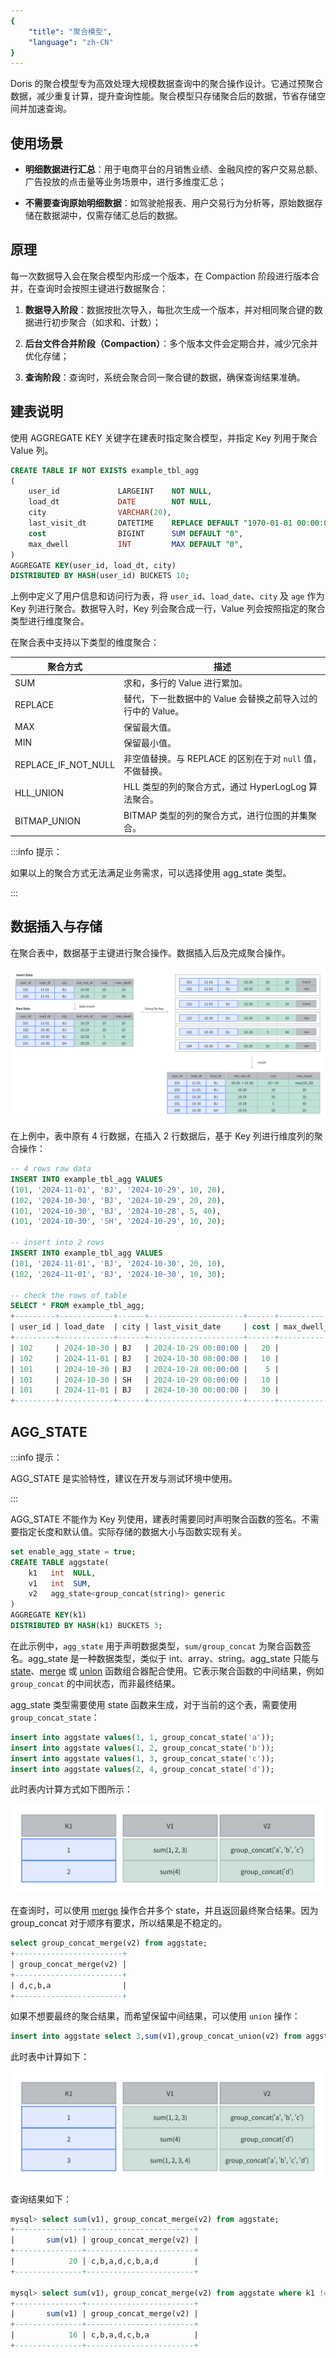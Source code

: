 ```yaml
---
{
    "title": "聚合模型",
    "language": "zh-CN"
}
---
```


Doris 的聚合模型专为高效处理大规模数据查询中的聚合操作设计。它通过预聚合数据，减少重复计算，提升查询性能。聚合模型只存储聚合后的数据，节省存储空间并加速查询。

## 使用场景

* **明细数据进行汇总**：用于电商平台的月销售业绩、金融风控的客户交易总额、广告投放的点击量等业务场景中，进行多维度汇总；

* **不需要查询原始明细数据**：如驾驶舱报表、用户交易行为分析等，原始数据存储在数据湖中，仅需存储汇总后的数据。

## 原理

每一次数据导入会在聚合模型内形成一个版本，在 Compaction 阶段进行版本合并，在查询时会按照主键进行数据聚合：

1. **数据导入阶段**：数据按批次导入，每批次生成一个版本，并对相同聚合键的数据进行初步聚合（如求和、计数）；

2. **后台文件合并阶段（Compaction）**：多个版本文件会定期合并，减少冗余并优化存储；

3. **查询阶段**：查询时，系统会聚合同一聚合键的数据，确保查询结果准确。

## 建表说明

使用 AGGREGATE KEY 关键字在建表时指定聚合模型，并指定 Key 列用于聚合 Value 列。

```sql
CREATE TABLE IF NOT EXISTS example_tbl_agg
(
    user_id             LARGEINT    NOT NULL,
    load_dt             DATE        NOT NULL,
    city                VARCHAR(20),
    last_visit_dt       DATETIME    REPLACE DEFAULT "1970-01-01 00:00:00",
    cost                BIGINT      SUM DEFAULT "0",
    max_dwell           INT         MAX DEFAULT "0",
)
AGGREGATE KEY(user_id, load_dt, city)
DISTRIBUTED BY HASH(user_id) BUCKETS 10;
```

上例中定义了用户信息和访问行为表，将 `user_id`、`load_date`、`city` 及 `age` 作为 Key 列进行聚合。数据导入时，Key 列会聚合成一行，Value 列会按照指定的聚合类型进行维度聚合。

在聚合表中支持以下类型的维度聚合：

| 聚合方式             | 描述                                                         |
|------------------|------------------------------------------------------------|
| SUM              | 求和，多行的 Value 进行累加。                                         |
| REPLACE          | 替代，下一批数据中的 Value 会替换之前导入过的行中的 Value。                     |
| MAX              | 保留最大值。                                                   |
| MIN              | 保留最小值。                                                   |
| REPLACE_IF_NOT_NULL | 非空值替换。与 REPLACE 的区别在于对 `null` 值，不做替换。                |
| HLL_UNION        | HLL 类型的列的聚合方式，通过 HyperLogLog 算法聚合。                       |
| BITMAP_UNION     | BITMAP 类型的列的聚合方式，进行位图的并集聚合。                          |

:::info 提示：

如果以上的聚合方式无法满足业务需求，可以选择使用 agg_state 类型。

:::

## 数据插入与存储

在聚合表中，数据基于主键进行聚合操作。数据插入后及完成聚合操作。

![aggrate-key-model-insert](/images/table-desigin/aggrate-key-model-insert.png)

在上例中，表中原有 4 行数据，在插入 2 行数据后，基于 Key 列进行维度列的聚合操作：

```sql
-- 4 rows raw data
INSERT INTO example_tbl_agg VALUES
(101, '2024-11-01', 'BJ', '2024-10-29', 10, 20),
(102, '2024-10-30', 'BJ', '2024-10-29', 20, 20),
(101, '2024-10-30', 'BJ', '2024-10-28', 5, 40),
(101, '2024-10-30', 'SH', '2024-10-29', 10, 20);

-- insert into 2 rows
INSERT INTO example_tbl_agg VALUES
(101, '2024-11-01', 'BJ', '2024-10-30', 20, 10),
(102, '2024-11-01', 'BJ', '2024-10-30', 10, 30);

-- check the rows of table
SELECT * FROM example_tbl_agg;
+---------+------------+------+---------------------+------+----------------+
| user_id | load_date  | city | last_visit_date     | cost | max_dwell_time |
+---------+------------+------+---------------------+------+----------------+
| 102     | 2024-10-30 | BJ   | 2024-10-29 00:00:00 |   20 |             20 |
| 102     | 2024-11-01 | BJ   | 2024-10-30 00:00:00 |   10 |             30 |
| 101     | 2024-10-30 | BJ   | 2024-10-28 00:00:00 |    5 |             40 |
| 101     | 2024-10-30 | SH   | 2024-10-29 00:00:00 |   10 |             20 |
| 101     | 2024-11-01 | BJ   | 2024-10-30 00:00:00 |   30 |             20 |
+---------+------------+------+---------------------+------+----------------+
```

## AGG_STATE

:::info 提示：

AGG_STATE 是实验特性，建议在开发与测试环境中使用。

:::

AGG_STATE 不能作为 Key 列使用，建表时需要同时声明聚合函数的签名。不需要指定长度和默认值。实际存储的数据大小与函数实现有关。

```sql
set enable_agg_state = true;
CREATE TABLE aggstate(
    k1   int  NULL,
    v1   int  SUM,
    v2   agg_state<group_concat(string)> generic
)
AGGREGATE KEY(k1)
DISTRIBUTED BY HASH(k1) BUCKETS 3;
```

在此示例中，`agg_state` 用于声明数据类型，`sum/group_concat` 为聚合函数签名。agg_state 是一种数据类型，类似于 int、array、string。agg_state 只能与 [state](../../sql-manual/sql-functions/combinators/state)、[merge](../../sql-manual/sql-functions/combinators/merge) 或 [union](../../sql-manual/sql-functions/combinators/union) 函数组合器配合使用。它表示聚合函数的中间结果，例如 `group_concat` 的中间状态，而非最终结果。

agg_state 类型需要使用 state 函数来生成，对于当前的这个表，需要使用 `group_concat_state`：

```sql
insert into aggstate values(1, 1, group_concat_state('a'));
insert into aggstate values(1, 2, group_concat_state('b'));
insert into aggstate values(1, 3, group_concat_state('c'));
insert into aggstate values(2, 4, group_concat_state('d'));
```

此时表内计算方式如下图所示：

![state-func-group-concat-state-result-1](/images/table-desigin/state-func-group-concat-state-result-1.png)

在查询时，可以使用 [merge](../../sql-manual/sql-functions/combinators/merge/) 操作合并多个 state，并且返回最终聚合结果。因为 group_concat 对于顺序有要求，所以结果是不稳定的。

```sql
select group_concat_merge(v2) from aggstate;
+------------------------+
| group_concat_merge(v2) |
+------------------------+
| d,c,b,a                |
+------------------------+
```

如果不想要最终的聚合结果，而希望保留中间结果，可以使用 `union` 操作：

```sql
insert into aggstate select 3,sum(v1),group_concat_union(v2) from aggstate;
```

此时表中计算如下：

![state-func-group-concat-state-result-2](/images/table-desigin/state-func-group-concat-state-result-2.png)

查询结果如下：

```sql
mysql> select sum(v1), group_concat_merge(v2) from aggstate;
+---------------+------------------------+
|       sum(v1) | group_concat_merge(v2) |
+---------------+------------------------+
|            20 | c,b,a,d,c,b,a,d        |
+---------------+------------------------+

mysql> select sum(v1), group_concat_merge(v2) from aggstate where k1 != 2;
+---------------+------------------------+
|       sum(v1) | group_concat_merge(v2) |
+---------------+------------------------+
|            16 | c,b,a,d,c,b,a          |
+---------------+------------------------+
```


